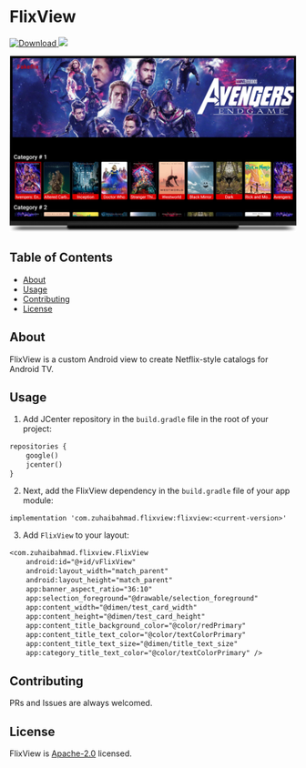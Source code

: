 # FlixView

[ ![Download](https://api.bintray.com/packages/xuhaibahmad/maven/FlixView/images/download.svg) ](https://bintray.com/xuhaibahmad/maven/FlixView/_latestVersion)
[![](https://jitpack.io/v/xuhaibahmad/flixview.svg)](https://jitpack.io/#xuhaibahmad/flixview)

![Banner](screenshot.png)

## Table of Contents

- [About](#about)
- [Usage](#usage)
- [Contributing](#contributing)
- [License](#license)

## About

FlixView is a custom Android view to create Netflix-style catalogs for Android TV.

## Usage

1. Add JCenter repository in the `build.gradle` file in the root of your project:

```
repositories {
    google()
    jcenter()
}
```

2. Next, add the FlixView dependency in the `build.gradle` file of your app module:

```
implementation 'com.zuhaibahmad.flixview:flixview:<current-version>'
```

3. Add `FlixView` to your layout:

```
<com.zuhaibahmad.flixview.FlixView
    android:id="@+id/vFlixView"
    android:layout_width="match_parent"
    android:layout_height="match_parent"
    app:banner_aspect_ratio="36:10"
    app:selection_foreground="@drawable/selection_foreground"
    app:content_width="@dimen/test_card_width"
    app:content_height="@dimen/test_card_height"
    app:content_title_background_color="@color/redPrimary"
    app:content_title_text_color="@color/textColorPrimary"
    app:content_title_text_size="@dimen/title_text_size"
    app:category_title_text_color="@color/textColorPrimary" />
```

## Contributing

PRs and Issues are always welcomed.

## License

FlixView is [Apache-2.0](http://www.apache.org/licenses/LICENSE-2.0.txt) licensed.
